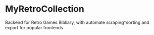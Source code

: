 # MyRetroCollection
Backend for Retro Games Bibliary, with automate scraping^sorting and export for popular frontends

